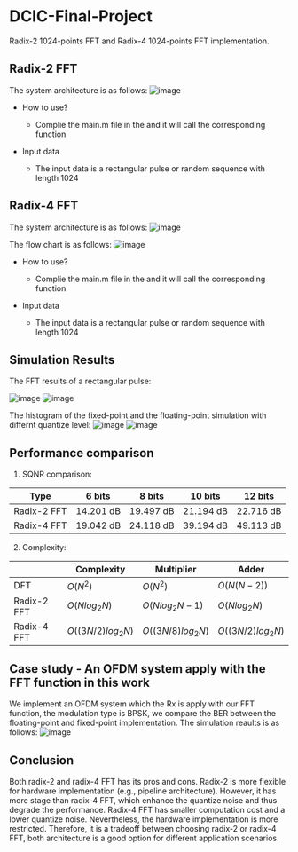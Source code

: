 # DCIC-Final-Project
Radix-2 1024-points FFT and Radix-4 1024-points FFT implementation.
## Radix-2 FFT
The system architecture is as follows:
![image](https://i.imgur.com/eLbj0ch.jpg)
* How to use?
  * Complie the main.m file in the and it will call the corresponding function
 
* Input data
  * The input data is a rectangular pulse or random sequence with length 1024

## Radix-4 FFT
The system architecture is as follows:
![image](https://i.imgur.com/BCl46Hs.jpg)

The flow chart is as follows:
![image](https://i.imgur.com/RmCO8Ix.jpg)
* How to use?
  * Complie the main.m file in the and it will call the corresponding function
 
* Input data
  * The input data is a rectangular pulse or random sequence with length 1024

## Simulation Results
The FFT results of a rectangular pulse:

![image](https://i.imgur.com/cbKEkvI.jpg)
![image](https://i.imgur.com/idLsyB4.jpg)

The histogram of the fixed-point and the floating-point simulation with differnt quantize level:
![image](https://i.imgur.com/SLlkZPq.jpg)
![image](https://i.imgur.com/KZLzIGp.jpg)


## Performance comparison
1. SQNR comparison:

 |Type|6 bits|8 bits|10 bits|12 bits|
 |---|---|---|---|---|
 |Radix-2 FFT|14.201 dB|19.497 dB|21.194 dB|22.716 dB|
 |Radix-4 FFT|19.042 dB|24.118 dB|39.194 dB|49.113 dB|
 2. Complexity:

 ||Complexity|Multiplier|Adder|
 |---|---|---|---|
 |DFT|$O(N^2)$|$O(N^2)$|$O(N(N-2))$|
 |Radix-2 FFT|$O(Nlog_2 N)$|$O(Nlog_2 N-1)$|$O(Nlog_2 N)$|
 |Radix-4 FFT|$O((3N/2)log_2 N)$|$O((3N/8)log_2 N)$|$O((3N/2)log_2 N)$|

## Case study - An OFDM system apply with the FFT function in this work
We implement an OFDM system which the Rx is apply with our FFT function, the modulation type is BPSK, we compare the BER between the floating-point and fixed-point implementation.
The simulation reaults is as follows:
![image](https://i.imgur.com/PwQ8yHE.png)

## Conclusion
Both radix-2 and radix-4 FFT has its pros and cons. Radix-2 is more flexible for hardware implementation (e.g., pipeline architecture). However, it has more stage than radix-4 FFT, which enhance the quantize noise and thus degrade the performance. Radix-4 FFT has smaller computation cost and a lower quantize noise. Nevertheless, the hardware implementation is more restricted. Therefore, it is a tradeoff between choosing radix-2 or radix-4 FFT, both architecture is a good option for different application scenarios.
